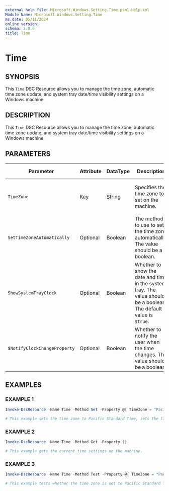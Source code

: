 ```yaml
---
external help file: Microsoft.Windows.Setting.Time.psm1-Help.xml
Module Name: Microsoft.Windows.Setting.Time
ms.date: 05/11/2024
online version:
schema: 2.0.0
title: Time
---
```


# Time

## SYNOPSIS

This `Time` DSC Resource allows you to manage the time zone, automatic time zone update, and system tray date/time visibility settings on a Windows machine.

## DESCRIPTION

This `Time` DSC Resource allows you to manage the time zone, automatic time zone update, and system tray date/time visibility settings on a Windows machine.

## PARAMETERS

| **Parameter**                | **Attribute** | **DataType** | **Description**                                                                                                    | **Allowed Values**                                                 |
| ---------------------------- | ------------- | ------------ | ------------------------------------------------------------------------------------------------------------------ | ------------------------------------------------------------------ |
| `TimeZone`                   | Key           | String       | Specifies the time zone to set on the machine.                                                                     | Any valid time zone identifier from `Get-TimeZone -ListAvailable`  |
| `SetTimeZoneAutomatically`   | Optional      | Boolean      | The method to use to set the time zone automatically. The value should be a boolean.                               | `NTP`, `NoSync`                                  `$true`, `$false` |
| `ShowSystemTrayClock`        | Optional      | Boolean      | Whether to show the date and time in the system tray. The value should be a boolean. The default value is `$true`. | `$true`, `$false`                                                  |
| `$NotifyClockChangeProperty` | Optional      | Boolean      | Whether to notify the user when the time changes. The value should be a boolean.                                   | `$true`, `$false`                                                  |

## EXAMPLES

### EXAMPLE 1

```powershell
Invoke-DscResource -Name Time -Method Set -Property @{ TimeZone = "Pacific Standard Time"; SetTimeZoneAutomatically = "NTP"; ShowSystemTrayDateTime = $true }

# This example sets the time zone to Pacific Standard Time, sets the time zone to be updated automatically using NTP, and shows the date and time in the system tray.
```

### EXAMPLE 2

```powershell
Invoke-DscResource -Name Time -Method Get -Property {}

# This example gets the current time settings on the machine.
```

### EXAMPLE 3

```powershell
Invoke-DscResource -Name Time -Method Test -Property @{ TimeZone = "Pacific Standard Time"}

# This example tests whether the time zone is set to Pacific Standard Time.
```
